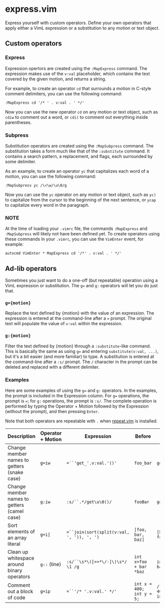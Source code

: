 express.vim
===========

Express yourself with custom operators. Define your own operators that apply
either a VimL expression or a substitution to any motion or text object.

Custom operators
----------------

### Express

Expression opertors are created using the `:MapExpress` command. The expression
makes use of the `v:val` placeholder, which contains the text covered by the
given motion, and returns a string.

For example, to create an operator `cd` that surrounds a motion in C-style
comment delimiters, you can use the following command:

    :MapExpress cd '/* ' . v:val . ' */'

Now you can use the new operator `cd` on any motion or text object, such as
`cdiw` to comment out a word, or `cdi(` to comment out everything inside
parentheses.

### Subpress

Substitution operators are created using the `:MapSubpress` command. The
substitution takes a form much like that of the `:substitute` command. It
contains a search pattern, a replacement, and flags, each surrounded by some
delimiter.

As an example, to create an operator `yc` that capitalizes each word of a
motion, you can use the following command:

    :MapSubpress yc /\<\w/\u\0/g

Now you can use the `yc` operator on any motion or text object, such as `yc)`
to capitalize from the cursor to the beginning of the next sentence, or `ycap`
to capitalize every word in the paragraph.

### NOTE

At the time of loading your `.vimrc` file, the commands `:MapExpress` and
`:MapSubpress` will likely not have been defined yet. To create operators using
these commands in your `.vimrc`, you can use the `VimEnter` event, for example:

    autocmd VimEnter * MapExpress cd '/*' . v:val . ' */'

Ad-lib operators
----------------

Sometimes you just want to do a one-off (but repeatable) operation using a VimL
expression or substitution. The `g=` and `g:` operators will let you do just
that.

### `g={motion}`

Replace the text defined by {motion} with the value of an expression. The
expression is entered at the command-line after a `=` prompt. The original text
will populate the value of `v:val` within the expression.

### `g:{motion}`

Filter the text defined by {motion} through a `:substitute`-like command. This
is basically the same as using `g=` and entering `substitute(v:val, ...)`, but
it's a bit easier (and more familiar) to type. A substitution is entered at the
command-line after a `:s/` prompt. The `/` character in the prompt can be
deleted and replaced with a different delimiter.

### Examples

Here are some examples of using the `g=` and `g:` operators. In the examples,
the prompt is included in the Expression column. For `g=` operations, the
prompt is `=`; for `g:` operations, the prompt is `:s/`. The complete operation
is performed by typing the Operator + Motion followed by the Expression
(without the prompt), and then pressing `Enter`.

Note that both operators are repeatable with `.` when [repeat.vim][1] is
installed.

Description | Operator + Motion | Expression | Before | After
--- | --- | --- | --- | ---
Change member names to getters (snake case) | `g=iw` | `=``'get_'.v:val.'()'` | `foo_bar` | `get_foo_bar()`
Change member names to getters (camel case) | `g:iw` | `:s/``.*/get\u\0()/` | `fooBar` | `getFooBar()`
Sort elements of an array literal | `g=i[` | `=``join(sort(split(v:val, ', ')), ', ')` | `[foo, bar, baz]` | `[bar, baz, foo]`
Clean up whitespace around binary operators | `g::` (line) | `:s/``\s*\([=+*\/-]\)\s*/ \1 /g` | `int x=foo   + bar *baz` | `int x = foo + bar * baz`
Comment out a block of code | `g=ip` | `=``'/* '.v:val.' */'` | `int x = 400;`<br/>`int y = 5;` | `/* int x = 400;`<br/>`int y = 5; */`

  [1]: https://github.com/tpope/vim-repeat
